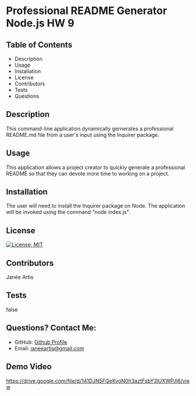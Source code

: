 # Professional README Generator Node.js HW 9

## Table of Contents
* Description
* Usage
* Installation
* License
* Contributors
* Tests
* Questions
  
  
## Description
This command-line application dynamically gernerates a professional README.md file from a user's input using the Inquirer package. 
  
## Usage
This application allows a project creator to quickly generate a professional README so that they can devote more time to working on a project. 
  
## Installation
The user will need to install the Inquirer package on Node. The application will be invoked using the command "node index.js".
  
## License
[![License: MIT](https://img.shields.io/badge/License-MIT-yellow.svg)](https://opensource.org/licenses/MIT)
  
## Contributors
Janée Artis
  
## Tests
false
  
## Questions? Contact Me:
* GitHub: [Github Profile](https://github.com/janeeart)
* Email: janeeartis@gmail.com

## Demo Video
https://drive.google.com/file/d/141DJN5FQeKvoN0h3aztFsbY3lUXWPJI6/view